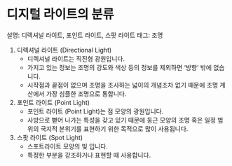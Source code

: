 # 디지털 라이트의 분류

설명: 디렉셔널 라이트, 포인트 라이트, 스팟 라이트
태그: 조명

1. 디렉셔널 라이트 (Directional Light)
    - 디렉셔널 라이트는 직진형 광원입니다.
    - 가지고 있는 정보는 조명의 강도와 색상 등의 정보를 제외하면 ‘방향’ 밖에 없습니다.
    - 시작점과 끝점이 없으며 조명을 조사하는 넓이의 개념조차 없기 때문에 조명 계산에서 가장 심플한 조명으로 통합니다.
2. 포인트 라이트 (Point Light)
    - 포인트 라이트 (Point Light)는 점 모양의 광원입니다.
    - 사방으로 뻗어 나가는 특성을 갖고 있기 때문에 둥근 모양의 조명 혹은 일정 범위의 국지적 분위기를 표현하기 위한 목적으로 많이 사용됩니다.
3. 스팟 라이트 (Spot Light)
    - 스포트라이트 모양의 빛 입니다.
    - 특정한 부분을 강조하거나 표현할 때 사용합니다.